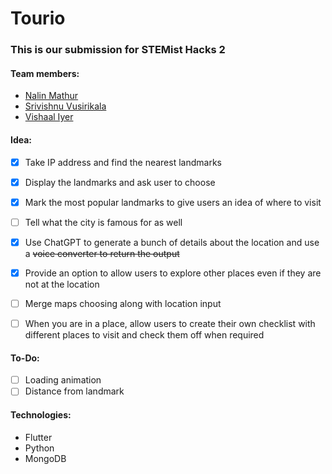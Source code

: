 # Tourio

### This is our submission for STEMist Hacks 2

#### Team members:
- [Nalin Mathur](https://github.com/DrSnek)
- [Srivishnu Vusirikala](https://github.com/vsmart-06)
- [Vishaal Iyer](https://github.com/EmperorMonke)

#### Idea:
- [x] Take IP address and find the nearest landmarks

- [x] Display the landmarks and ask user to choose

- [x] Mark the most popular landmarks to give users an idea of where to visit

- [ ] Tell what the city is famous for as well

- [x] Use ChatGPT to generate a bunch of details about the location and use a ~~voice converter to return the output~~

- [x] Provide an option to allow users to explore other places even if they are not at the location

- [ ] Merge maps choosing along with location input

- [ ] When you are in a place, allow users to create their own checklist with different places to visit and check them off when required

#### To-Do:
- [ ] Loading animation
- [ ] Distance from landmark

#### Technologies:
- Flutter
- Python
- MongoDB
